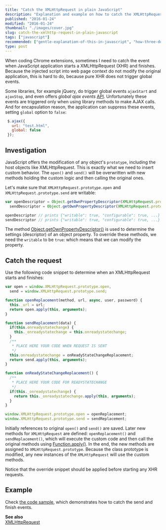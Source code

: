 ```yaml
---
title: "Catch the XMLHttpRequest in plain JavaScript"
description: "Explanation and example on how to catch the XMLHttpRequest start and finish events in plain JavaScript. Useful for Chrome extensions development."
published: "2016-01-24"
modified: "2016-01-24"
thumbnail: "./images/cover.jpg"
slug: catch-the-xmlhttp-request-in-plain-javascript
tags: ["javascript"]
recommended: ["gentle-explanation-of-this-in-javascript", "how-three-dots-changed-javascript"]
type: post
---
```


When coding Chrome extensions, sometimes I need to catch the event when JavaScript application starts a XMLHttpRequest (XHR) and finishes. Because the injected script into web page context do not modify the original application, this is hard to do, because pure XHR does not trigger global events.  

Some libraries, for example jQuery, do trigger global events `ajaxStart` and `ajaxStop`, and even offers *global ajax events* [API](https://api.jquery.com/Ajax_Events/). 
Unfortunately these events are triggered only when using library methods to make AJAX calls. And for encapsulation reason, the application can suppress these events, setting `global` option to `false`: 

```javascript
 $.ajax({
   url: "test.html",
   global: false
 });
```

## Investigation

JavaScript offers the modification of any object's `prototype`, including the host objects like XMLHttpRequest. This is exactly what we need to insert custom behavior.
The `open()` and `send()` will be overwritten with new methods holding the custom logic and then calling the original ones.   

Let's make sure that `XMLHttpRequest.prototype.open` and `XMLHttpRequest.prototype.send` are writable:

```javascript
var openDescriptor = Object.getOwnPropertyDescriptor(XMLHttpRequest.prototype, 'open'),
  sendDescriptor = Object.getOwnPropertyDescriptor(XMLHttpRequest.prototype, 'send');

openDescriptor // prints {"writable": true, "configurable": true, ...}
sendDescriptor // prints {"writable": true, "configurable": true, ...}
```

The method [Object.getOwnPropertyDescriptor()](https://developer.mozilla.org/en/docs/Web/JavaScript/Reference/Global_Objects/Object/getOwnPropertyDescriptor) is used to determine the settings (descriptor) of an object property. To override these methods, we need the `writable` to be `true`: which means that we can modify the property.

## Catch the request

Use the following code snippet to determine when an XMLHttpRequest starts and finishes:

```javascript
var open = window.XMLHttpRequest.prototype.open,
  send = window.XMLHttpRequest.prototype.send;

function openReplacement(method, url, async, user, password) {
  this._url = url;
  return open.apply(this, arguments);
}

function sendReplacement(data) {
  if(this.onreadystatechange) {
    this._onreadystatechange = this.onreadystatechange;
  }
  /**
   * PLACE HERE YOUR CODE WHEN REQUEST IS SENT  
   */
  this.onreadystatechange = onReadyStateChangeReplacement;
  return send.apply(this, arguments);
}

function onReadyStateChangeReplacement() {
  /**
   * PLACE HERE YOUR CODE FOR READYSTATECHANGE
   */
  if(this._onreadystatechange) {
    return this._onreadystatechange.apply(this, arguments);
  }
}

window.XMLHttpRequest.prototype.open = openReplacement;
window.XMLHttpRequest.prototype.send = sendReplacement;
```

Initially references to original `open()` and `send()` are saved. Later new methods for `XMLHttpRequest` are defined: `openReplacement()` and `sendReplacement()`, which will execute the custom code and then call the original methods using [Function.apply()](https://developer.mozilla.org/en-US/docs/Web/JavaScript/Reference/Global_Objects/Function/apply).
In the end, the new methods are assigned to `XMLHttpRequest.prototype`. Because the class prototype is modified, any new instances of the `XMLHttpRequest` will use the custom methods.  

Notice that the override snippet should be applied before starting any XHR requests.

## Example

Check [the code sample](http://jsbin.com/jupaqe/3/edit?js,console), which demonstrates how to catch the send and finish events.

**See also**  
[XMLHttpRequest](https://developer.mozilla.org/en-US/docs/Web/API/XMLHttpRequest)